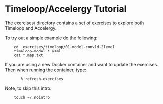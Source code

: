 Timeloop/Accelergy Tutorial
===========================

The exercises/ directory contains a set of exercises to
explore both Timeloop and Accelergy.

To try out a simple example do the following:

```
    cd  exercises/timeloop/01-model-conv1d-2level
    timeloop-model *.yaml
    cat *.map.txt
```

If you are using a new Docker container and want to update the exercises. 
Then when running the container, type:

```
       % refresh-exercises
```

Note, to skip this intro:

```
    touch ~/.nointro
```
